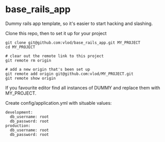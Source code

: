 base_rails_app
========

Dummy rails app template, so it's easier to start hacking and slashing.

Clone this repo, then to set it up for your project

    git clone git@github.com:vlod/base_rails_app.git MY_PROJECT
    cd MY_PROJECT
    
    # clear out the remote link to this project
    git remote rm origin

    # add a new origin that's been set up
    git remote add origin git@github.com:vlod/MY_PROJECT.git
    git remote show origin

If you favourite editor find all instances of DUMMY and replace them with MY_PROJECT.

Create config/application.yml with situable values:

    development:
      db_username: root
      db_password: root
    production:
      db_username: root
      db_password: root
